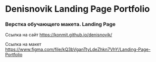 # Denisnovik Landing Page Portfolio
### Верстка обучающего макета. Landing Page

Ссылка на сайт https://konmit.github.io/denisnovik/

Ссылка на макет https://www.figma.com/file/kQ3bVganTtyLdeZhkn7VhY/Landing-Page-Portfolio

